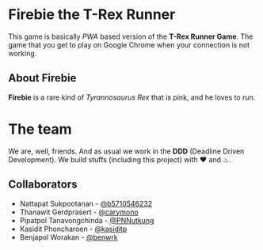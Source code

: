# Firebie the T-Rex Runner 
This game is basically *PWA* based version of the **T-Rex Runner Game**. The game that you get to play on Google Chrome when your connection is not working.

## About Firebie
**Firebie** is a rare kind of *Tyrannosaurus Rex* that is pink, and he loves to *run*.

# The team
We are, well, friends. And as usual we work in the **DDD** (Deadline Driven Development). We build stuffs (including this project) with ❤ and ♨.

## Collaborators
* Nattapat Sukpootanan - [@b5710546232](https://github.com/b5710546232)
* Thanawit Gerdprasert - [@carymono](https://github.com/carymono)
* Pipatpol Tanavongchinda - [@PNNutkung](https://github.com/PNNutkung)
* Kasidit Phoncharoen - [@kasiditp](https://github.com/kasiditp)
* Benjapol Worakan - [@benwrk](https://github.com/benwrk)

